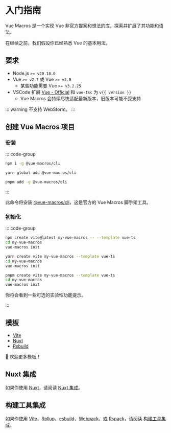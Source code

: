 <script setup>
import { version } from 'vue-tsc/package.json'
</script>

# 入门指南

Vue Macros 是一个实现 Vue 非官方提案和想法的库，探索并扩展了其功能和语法。

在继续之前，我们假设你已经熟悉 Vue 的基本用法。

## 要求

- Node.js `>= v20.18.0`
- Vue `>= v2.7` 或 Vue `>= v3.0`
  - 某些功能需要 Vue `>= v3.2.25`
- VSCode 扩展 [Vue - Official](https://marketplace.visualstudio.com/items?itemName=Vue.volar) 和 `vue-tsc` 为 <code>v{{ version }}</code>
  - Vue Macros 会持续尽快适配最新版本，旧版本可能不受支持

::: warning
不支持 WebStorm。
:::

## 创建 Vue Macros 项目

### 安装

::: code-group

```bash [npm]
npm i -g @vue-macros/cli
```

```bash [yarn]
yarn global add @vue-macros/cli
```

```bash [pnpm]
pnpm add -g @vue-macros/cli
```

:::

此命令将安装 [@vue-macros/cli](https://github.com/vue-macros/vue-macros-cli)，这是官方的 Vue Macros 脚手架工具。

### 初始化

::: code-group

```bash [npm]
npm create vite@latest my-vue-macros -- --template vue-ts
cd my-vue-macros
vue-macros init
```

```bash [yarn]
yarn create vite my-vue-macros --template vue-ts
cd my-vue-macros
vue-macros init
```

```bash [pnpm]
pnpm create vite my-vue-macros --template vue-ts
cd my-vue-macros
vue-macros init
```

你将会看到一些可选的实验性功能提示。

:::

## 模板

- [Vite](https://github.com/vue-macros/vite)
- [Nuxt](https://github.com/vue-macros/nuxt)
- [Rsbuild](https://github.com/vue-macros/vue3-rsbuild)

🌟 欢迎更多模板！

## Nuxt 集成

如果你使用 [Nuxt](https://nuxt.com/)，请阅读 [Nuxt 集成](./nuxt-integration.md)。

## 构建工具集成

如果你使用 [Vite](https://vitejs.dev/)、[Rollup](https://rollupjs.org/)、[esbuild](https://esbuild.github.io/)、[Webpack](https://webpack.js.org/)、或 [Rspack](https://www.rspack.dev/)，请阅读 [构建工具集成](./bundler-integration.md)。
